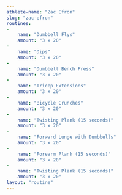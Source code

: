 ```yaml
---
athlete-name: "Zac Efron"
slug: "zac-efron"
routines:
-
    name: "Dumbbell Flys"
    amount: "3 x 20"
-
    name: "Dips"
    amount: "3 x 20"
-
    name: "Dumbbell Bench Press"
    amount: "3 x 20"
-
    name: "Tricep Extensions"
    amount: "3 x 20"
-
    name: "Bicycle Crunches"
    amount: "3 x 20"
-
    name: "Twisting Plank (15 seconds)"
    amount: "3 x 20"
-
    name: "Forward Lunge with Dumbbells"
    amount: "3 x 20"
-
    name: "Forearm Plank (15 seconds)"
    amount: "3 x 20"
-
    name: "Twisting Plank (15 seconds)"
    amount: "3 x 20"
layout: "routine"
---
```

